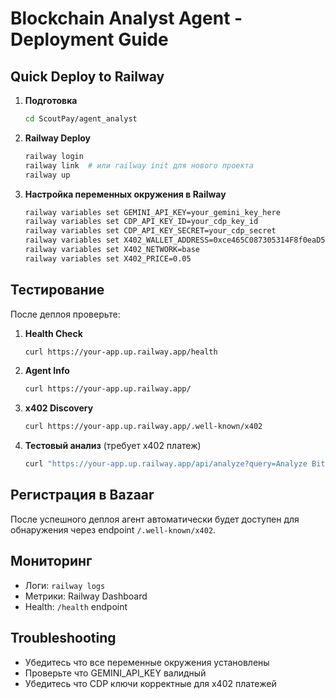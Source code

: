 # Blockchain Analyst Agent - Deployment Guide

## Quick Deploy to Railway

1. **Подготовка**
   ```bash
   cd ScoutPay/agent_analyst
   ```

2. **Railway Deploy**
   ```bash
   railway login
   railway link  # или railway init для нового проекта
   railway up
   ```

3. **Настройка переменных окружения в Railway**
   ```bash
   railway variables set GEMINI_API_KEY=your_gemini_key_here
   railway variables set CDP_API_KEY_ID=your_cdp_key_id
   railway variables set CDP_API_KEY_SECRET=your_cdp_secret
   railway variables set X402_WALLET_ADDRESS=0xce465C087305314F8f0eaD5A450898f19eFD0E03
   railway variables set X402_NETWORK=base
   railway variables set X402_PRICE=0.05
   ```

## Тестирование

После деплоя проверьте:

1. **Health Check**
   ```bash
   curl https://your-app.up.railway.app/health
   ```

2. **Agent Info**
   ```bash
   curl https://your-app.up.railway.app/
   ```

3. **x402 Discovery**
   ```bash
   curl https://your-app.up.railway.app/.well-known/x402
   ```

4. **Тестовый анализ** (требует x402 платеж)
   ```bash
   curl "https://your-app.up.railway.app/api/analyze?query=Analyze Bitcoin price trends"
   ```

## Регистрация в Bazaar

После успешного деплоя агент автоматически будет доступен для обнаружения через endpoint `/.well-known/x402`.

## Мониторинг

- Логи: `railway logs`
- Метрики: Railway Dashboard
- Health: `/health` endpoint

## Troubleshooting

- Убедитесь что все переменные окружения установлены
- Проверьте что GEMINI_API_KEY валидный
- Убедитесь что CDP ключи корректные для x402 платежей
